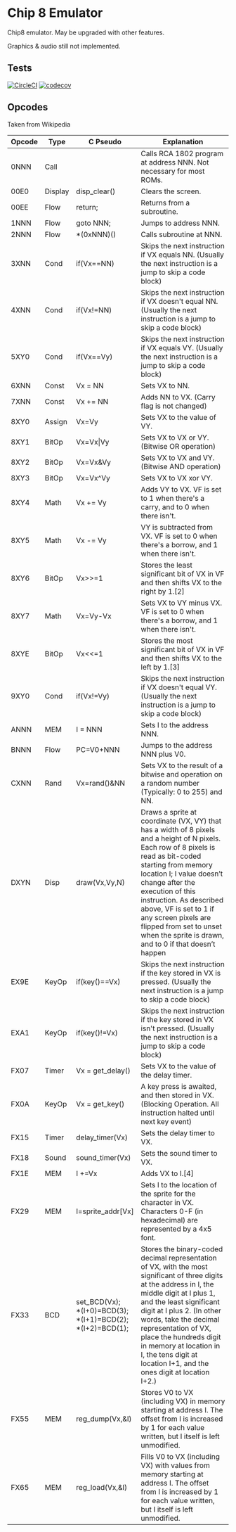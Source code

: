 # Chip 8 Emulator

Chip8 emulator. May be upgraded with other features.

Graphics & audio still not implemented.


## Tests

[![CircleCI](https://circleci.com/gh/alisdairrankine/chip8.svg?style=svg)](https://circleci.com/gh/alisdairrankine/chip8)
[![codecov](https://codecov.io/gh/alisdairrankine/chip8/branch/master/graph/badge.svg)](https://codecov.io/gh/alisdairrankine/chip8)


## Opcodes
Taken from Wikipedia

|Opcode|Type|C Pseudo|Explanation|
|--- |--- |--- |--- |
|0NNN|Call||Calls RCA 1802 program at address NNN.  Not necessary for most ROMs.|
|00E0|Display|disp_clear()|Clears the screen.|
|00EE|Flow|return;|Returns from a subroutine.|
|1NNN|Flow|goto NNN;|Jumps to address NNN.|
|2NNN|Flow|*(0xNNN)()|Calls subroutine at NNN.|
|3XNN|Cond|if(Vx==NN)|Skips the next instruction if VX equals NN. (Usually the next instruction is a jump to skip a code block)|
|4XNN|Cond|if(Vx!=NN)|Skips the next instruction if VX doesn't equal NN. (Usually the next instruction is a jump to skip a code block)|
|5XY0|Cond|if(Vx==Vy)|Skips the next instruction if VX equals VY. (Usually the next instruction is a jump to skip a code block)|
|6XNN|Const|Vx = NN|Sets VX to NN.|
|7XNN|Const|Vx += NN|Adds NN to VX. (Carry flag is not changed)|
|8XY0|Assign|Vx=Vy|Sets VX to the value of VY.|
|8XY1|BitOp|Vx=Vx\|Vy|Sets VX to VX or VY. (Bitwise OR operation)|
|8XY2|BitOp|Vx=Vx&Vy|Sets VX to VX and VY.  (Bitwise AND operation)|
|8XY3|BitOp|Vx=Vx^Vy|Sets VX to VX xor VY.|
|8XY4|Math|Vx += Vy|Adds VY to VX. VF is set to 1 when there's a carry, and to 0 when there isn't.|
|8XY5|Math|Vx -= Vy|VY is subtracted from VX. VF is set to 0 when there's a borrow, and 1 when there isn't.|
|8XY6|BitOp|Vx>>=1|Stores the least significant bit of VX in VF and then shifts VX to the right by 1.[2]|
|8XY7|Math|Vx=Vy-Vx|Sets VX to VY minus VX. VF is set to 0 when there's a borrow, and 1 when there isn't.|
|8XYE|BitOp|Vx<<=1|Stores the most significant bit of VX in VF and then shifts VX to the left by 1.[3]|
|9XY0|Cond|if(Vx!=Vy)|Skips the next instruction if VX doesn't equal VY. (Usually the next instruction is a jump to skip a code block)|
|ANNN|MEM|I = NNN|Sets I to the address NNN.|
|BNNN|Flow|PC=V0+NNN|Jumps to the address NNN plus V0.|
|CXNN|Rand|Vx=rand()&NN|Sets VX to the result of a bitwise and operation on a random number (Typically: 0 to 255) and NN.|
|DXYN|Disp|draw(Vx,Vy,N)|Draws a sprite at coordinate (VX, VY) that has a width of 8 pixels and a height of N pixels. Each row of 8 pixels is read as bit-coded starting from memory location I; I value doesn’t change after the execution of this instruction. As described above, VF is set to 1 if any screen pixels are flipped from set to unset when the sprite is drawn, and to 0 if that doesn’t happen|
|EX9E|KeyOp|if(key()==Vx)|Skips the next instruction if the key stored in VX is pressed.  (Usually the next instruction is a jump to skip a code block)|
|EXA1|KeyOp|if(key()!=Vx)|Skips the next instruction if the key stored in VX isn't pressed.  (Usually the next instruction is a jump to skip a code block)|
|FX07|Timer|Vx = get_delay()|Sets VX to the value of the delay timer.|
|FX0A|KeyOp|Vx = get_key()|A key press is awaited, and then stored in VX. (Blocking Operation. All instruction halted until next key event)|
|FX15|Timer|delay_timer(Vx)|Sets the delay timer to VX.|
|FX18|Sound|sound_timer(Vx)|Sets the sound timer to VX.|
|FX1E|MEM|I +=Vx|Adds VX to I.[4]|
|FX29|MEM|I=sprite_addr[Vx]|Sets I to the location of the sprite for the character in VX. Characters 0-F (in hexadecimal) are represented by a 4x5 font.|
|FX33|BCD|set_BCD(Vx);<br/> *(I+0)=BCD(3);<br/> *(I+1)=BCD(2);<br/> *(I+2)=BCD(1);|Stores the binary-coded decimal representation of VX, with the most significant of three digits at the address in I, the middle digit at I plus 1, and the least significant digit at I plus 2. (In other words, take the decimal representation of VX, place the hundreds digit in memory at location in I, the tens digit at location I+1, and the ones digit at location I+2.)|
|FX55|MEM|reg_dump(Vx,&I)|Stores V0 to VX (including VX) in memory starting at address I. The offset from I is increased by 1 for each value written, but I itself is left unmodified.|
|FX65|MEM|reg_load(Vx,&I)|Fills V0 to VX (including VX) with values from memory starting at address I. The offset from I is increased by 1 for each value written, but I itself is left unmodified.|
